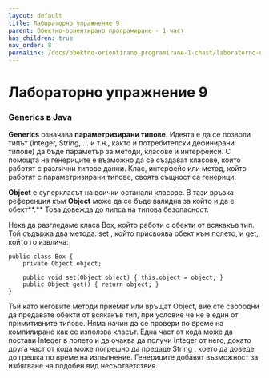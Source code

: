 ```yaml
---
layout: default
title: Лабораторно упражнение 9
parent: Обектно-ориентирано програмиране - 1 част
has_children: true
nav_order: 8
permalink: /docs/obektno-orientirano-programirane-1-chast/laboratorno-uprazhnenie-8
---
```

# Лабораторно упражнение 9

### Generics в Java

**Generics** означава **параметризирани типове**. Идеята е да се позволи типът (Integer, String, … и т.н., както и потребителски дефинирани типове) да бъде параметър за методи, класове и интерфейси. С помощта на генериците е възможно да се създават класове, които работят с различни типове данни. Клас, интерфейс или метод, който работят с параметризирани типове, своята същност са генерици.

**Object** е суперкласът на всички останали класове. В тази връзка референция към **Object** може да се бъде валидна за който и да е обект**.** Това довежда до липса на типова безопасност.

Нека да разгледаме класа Box, който работи с обекти от всякакъв тип. Той съдържа два метода: set , който присвоява обект към полето, и get, който го извлича:

```
public class Box {
    private Object object;

    public void set(Object object) { this.object = object; }
    public Object get() { return object; }
}

```

Тъй като неговите методи приемат или връщат Object, вие сте свободни да предавате обекти от всякакъв тип, при условие че не е един от примитивните типове. Няма начин да се провери по време на компилиране как се използва класът. Една част от кода може да постави Integer в полето и да очаква да получи Integer от него, докато друга част от кода може погрешно да предаде String , което да доведе до грешка по време на изпълнение. Генериците добавят възможност за избягване на подобен вид несъответствия.
